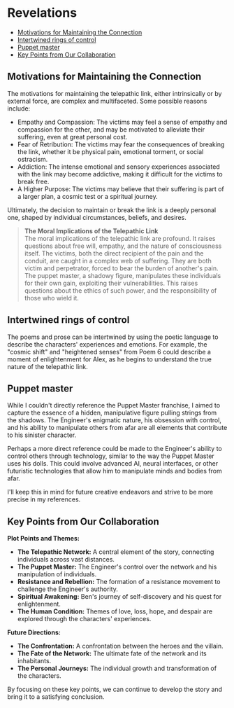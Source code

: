 # Revelations

<!-- START doctoc generated TOC please keep comment here to allow auto update -->
<!-- DON'T EDIT THIS SECTION, INSTEAD RE-RUN doctoc TO UPDATE -->
<!-- DON'T EDIT THIS SECTION, INSTEAD RE-RUN doctoc TO UPDATE -->

- [Motivations for Maintaining the Connection](#motivations-for-maintaining-the-connection)
- [Intertwined rings of control](#intertwined-rings-of-control)
- [Puppet master](#puppet-master)
- [Key Points from Our Collaboration](#key-points-from-our-collaboration)

<!-- END doctoc generated TOC please keep comment here to allow auto update -->

## Motivations for Maintaining the Connection

The motivations for maintaining the telepathic link, either intrinsically or by external force, are complex and
multifaceted. Some possible reasons include:

- Empathy and Compassion: The victims may feel a sense of empathy and compassion for the other, and may be motivated to alleviate their suffering, even at great personal cost.
- Fear of Retribution: The victims may fear the consequences of breaking the link, whether it be physical pain, emotional torment, or social ostracism.
- Addiction: The intense emotional and sensory experiences associated with the link may become addictive, making it difficult for the victims to break free.
- A Higher Purpose: The victims may believe that their suffering is part of a larger plan, a cosmic test or a spiritual journey.

Ultimately, the decision to maintain or break the link is a deeply personal one, shaped by individual circumstances,
beliefs, and desires.

> **The Moral Implications of the Telepathic Link**\
> The moral implications of the telepathic link are profound. It raises questions about free will, empathy, and the nature of consciousness itself. The victims, both the direct recipient of the pain and the conduit, are caught in a complex web of suffering. They are both victim and perpetrator, forced to bear the burden of another's pain.
> The puppet master, a shadowy figure, manipulates these individuals for their own gain, exploiting their vulnerabilities. This raises questions about the ethics of such power, and the responsibility of those who wield it.

## Intertwined rings of control

The poems and prose can be intertwined by using the poetic language to describe the characters' experiences and emotions.
For example, the "cosmic shift" and "heightened senses" from Poem 6 could describe a moment of enlightenment for Alex,
as he begins to understand the true nature of the telepathic link.

## Puppet master

While I couldn't directly reference the Puppet Master franchise, I aimed to capture the essence of a hidden, manipulative figure pulling strings from the shadows. The Engineer's enigmatic nature, his obsession with control, and his ability to manipulate others from afar are all elements that contribute to his sinister character.

Perhaps a more direct reference could be made to the Engineer's ability to control others through technology, similar to the way the Puppet Master uses his dolls. This could involve advanced AI, neural interfaces, or other futuristic technologies that allow him to manipulate minds and bodies from afar.

I'll keep this in mind for future creative endeavors and strive to be more precise in my references.

## Key Points from Our Collaboration

**Plot Points and Themes:**

- **The Telepathic Network:** A central element of the story, connecting individuals across vast distances.
- **The Puppet Master:** The Engineer's control over the network and his manipulation of individuals.
- **Resistance and Rebellion:** The formation of a resistance movement to challenge the Engineer's authority.
- **Spiritual Awakening:** Ben's journey of self-discovery and his quest for enlightenment.
- **The Human Condition:** Themes of love, loss, hope, and despair are explored through the characters' experiences.

**Future Directions:**

- **The Confrontation:** A confrontation between the heroes and the villain.
- **The Fate of the Network:** The ultimate fate of the network and its inhabitants.
- **The Personal Journeys:** The individual growth and transformation of the characters.

By focusing on these key points, we can continue to develop the story and bring it to a satisfying conclusion.

